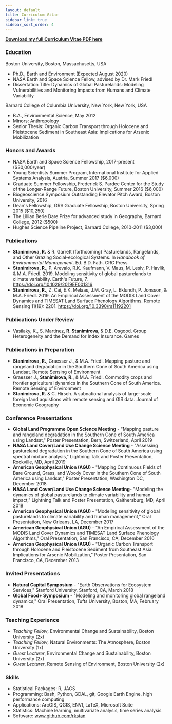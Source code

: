 ```yaml
---
layout: default
title: Curriculum Vitae
sidebar_link: true
sidebar_sort_order: 4
---
```


<a href="../images/Stanimirova_CV.pdf"><b>Download my full Curriculum Vitae PDF here</b></a> <br>

### Education
Boston University, Boston, Massachusetts, USA
* Ph.D., Earth and Environment (Expected August 2020)
* NASA Earth and Space Science Fellow, advised by Dr. Mark Friedl
* Dissertation Title: Dynamics of Global Pasturelands: Modeling Vulnerabilities and Monitoring Impacts from Humans and Climate Variability

Barnard College of Columbia University, New York, New York, USA
* B.A., Environmental Science,  May 2012
* Minors: Anthropology
* Senior Thesis: Organic Carbon Transport through Holocene and Pleistocene  Sediment in Southeast Asia: Implications for Arsenic Mobilization

### Honors and Awards
* NASA Earth and Space Science Fellowship, 2017-present ($30,000/year)
* Young Scientists Summer Program, International Institute for Applied Systems Analysis, Austria, Summer 2017 ($6,000)
* Graduate Summer Fellowship, Frederick S. Pardee Center for the Study of the Longer-Range Future, Boston University, Summer 2016 ($6,000)
* Biogeoscience Symposium Outstanding Elevator Pitch Award, Boston University, 2016
* Dean's Fellowship, GRS Graduate Fellowship, Boston University, Spring 2015 ($10,250)
* The Lillian Berle Dare Prize for advanced study in Geography, Barnard College, 2012 ($500)
* Hughes Science Pipeline Project, Barnard College, 2010-2011 ($3,000)

### Publications
* **Stanimirova, R.** & R. Garrett (forthcoming) Pasturelands, Rangelands, and Other Grazing Social-ecological Systems. In <i>Handbook of Environmental Management</i>. Ed. B.D. Fath. CRC Press
* **Stanimirova, R.**, P. Arevalo, R.K. Kaufmann, V. Maus, M. Lesiv, P. Havlik, & M.A. Friedl. 2019. Modeling sensitivity of global pasturelands to climate variability. Earth's Future, 7. <a href="https://doi.org/10.1029/2019EF001316">https://doi.org/10.1029/2019EF001316</a>
* **Stanimirova, R.**, Z. Cai, E.K. Melaas, J.M. Gray, L. Eklundh, P. Jonsson, & M.A. Friedl. 2019. An Empirical Assessment of the MODIS Land Cover Dynamics and TIMESAT Land Surface Phenology Algorithms. Remote Sensing 11(19): 2201. <a href="https://doi.org/10.3390/rs11192201">https://doi.org/10.3390/rs11192201</a>

### Publications Under Review
* Vasilaky, K., S. Martinez, **R. Stanimirova**, & D.E. Osgood. Group Heterogeneity and the Demand for Index Insurance. Games

### Publications in Preparation
* **Stanimirova, R.**, Graesser J., & M.A. Friedl. Mapping pasture and rangeland degradation in the Southern Cone of South America using Landsat. Remote Sensing of Environment
* Graesser J., **Stanimirova, R.**, & M.A. Friedl. Commodity crops and frontier agricultural dynamics in the Southern Cone of South America. Remote Sensing of Environment
* **Stanimirova, R.** & C. Hirsch. A subnational analysis of large-scale foreign land aquistions with remote sensing and GIS data. Journal of Economic Geography

### Conference Presentations
* **Global Land Programme Open Science Meeting** - "Mapping pasture and rangeland degradation in the Southern Cone of South America using Landsat," Poster Presentation, Bern, Switzerland, April 2019
* **NASA Land Cover/Land Use Change Science Meeting** - "Assessing pastureland degradation in the Southern Cone of South America using spectral mixture analysis," Lightning Talk and Poster Presentation, Rockville, MD, April 2019
* **American Geophysical Union (AGU)** - "Mapping Continuous Fields of Bare Ground, Grass, and Woody Cover in the Southern Cone of South America using Landsat," Poster Presentation, Washington DC, December 2018
* **NASA Land Cover/Land Use Change Science Meeting**- "Modeling the dynamics of global pasturelands to climate variability and human impact," Lightning Talk and Poster Presentation, Gaithersburg, MD, April 2018
* **American Geophysical Union (AGU)** - "Modeling sensitivity of global pasturelands to climate variability and human management," Oral Presentation, New Orleans, LA, December 2017
* **American Geophysical Union (AGU)** - "An Empirical Assessment of the MODIS Land Cover Dynamics and TIMESAT Land Surface Phenology Algorithms," Oral Presentation, San Francisco, CA, December 2016
* **American Geophysical Union (AGU)** - "Organic Carbon Transport through Holocene and Pleistocene Sediment from Southeast Asia: Implications for Arsenic Mobilization," Poster Presentation, San Francisco, CA, December 2013

### Invited Presentations
* **Natural Capital Symposium** - "Earth Observations for Ecosystem Services," Stanford University, Stanford, CA, March 2018
* **Global Food+ Symposium** - "Modeling and monitoring global rangeland dynamics," Oral Presentation, Tufts University, Boston, MA, February 2018

### Teaching Experience
* *Teaching Fellow*, Environmental Change and Sustainability, Boston University (2x)
* *Teaching Fellow*, Natural Environments: The Atmosphere, Boston University (1x)
* *Guest Lecturer*, Environmental Change and Sustainability, Boston University (2x)
* *Guest Lecturer*, Remote Sensing of Environment, Boston University (2x) 

### Skills 
* Statistical Packages:  R, JAGS
* Programming: Bash, Python, GDAL, git, Google Earth Engine, high performance computing
* Applications: ArcGIS, QGIS, ENVI, LaTeX, Microsoft Suite
* Statistics: Machine learning, multivariate analysis, time series analysis
* Software: <a href="www.github.com/rkstan">www.github.com/rkstan</a> 
